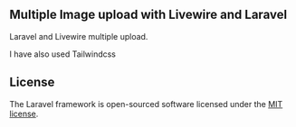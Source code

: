 ## Multiple Image upload with Livewire and Laravel

Laravel and Livewire multiple upload.

I have also used Tailwindcss

## License

The Laravel framework is open-sourced software licensed under the [MIT license](https://opensource.org/licenses/MIT).
